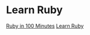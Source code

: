 # Learn Ruby
[Ruby in 100 Minutes](http://tutorials.jumpstartlab.com/projects/ruby_in_100_minutes.html)
[Learn Ruby](https://www.codecademy.com/learn/learn-ruby)
